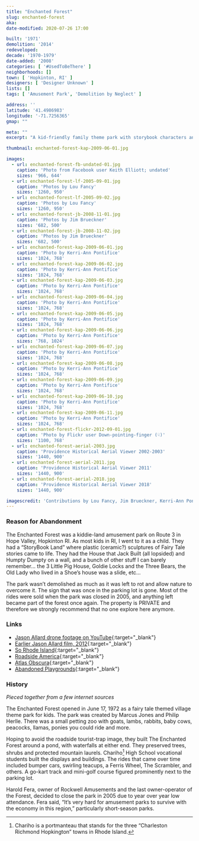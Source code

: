 ```yaml
---
title: "Enchanted Forest"
slug: enchanted-forest
aka: 
date-modified: 2020-07-26 17:00

built: '1971'
demolition: '2014'
redeveloped: 
decade: '1970-1979'
date-added: '2008'
categories: [ '#UsedToBeThere' ]
neighborhoods: []
town: [ 'Hopkinton, RI' ]
designers: [ 'Designer Unknown' ]
lists: []
tags: [ 'Amusement Park', 'Demolition by Neglect' ]

address: ''
latitude: '41.4986983'
longitude: '-71.7256365'
gmap: ""

meta: ""
excerpt: "A kid-friendly family theme park with storybook characters and amusement rides that closed in 2005."

thumbnail: enchanted-forest-kap-2009-06-01.jpg

images:
  - url: enchanted-forest-fb-undated-01.jpg
    caption: 'Photo from Facebook user Keith Elliott; undated'
    sizes: '966, 644'
  - url: enchanted-forest-lf-2005-09-01.jpg
    caption: 'Photos by Lou Fancy'
    sizes: '1260, 950'
  - url: enchanted-forest-lf-2005-09-02.jpg
    caption: 'Photos by Lou Fancy'
    sizes: '1260, 950'
  - url: enchanted-forest-jb-2008-11-01.jpg
    caption: 'Photos by Jim Brueckner'
    sizes: '682, 500'
  - url: enchanted-forest-jb-2008-11-02.jpg
    caption: 'Photos by Jim Brueckner'
    sizes: '682, 500'
  - url: enchanted-forest-kap-2009-06-01.jpg
    caption: 'Photo by Kerri-Ann Pontifice'
    sizes: '1024, 768'
  - url: enchanted-forest-kap-2009-06-02.jpg
    caption: 'Photo by Kerri-Ann Pontifice'
    sizes: '1024, 768'
  - url: enchanted-forest-kap-2009-06-03.jpg
    caption: 'Photo by Kerri-Ann Pontifice'
    sizes: '1024, 768'
  - url: enchanted-forest-kap-2009-06-04.jpg
    caption: 'Photo by Kerri-Ann Pontifice'
    sizes: '1024, 768'
  - url: enchanted-forest-kap-2009-06-05.jpg
    caption: 'Photo by Kerri-Ann Pontifice'
    sizes: '1024, 768'
  - url: enchanted-forest-kap-2009-06-06.jpg
    caption: 'Photo by Kerri-Ann Pontifice'
    sizes: '768, 1024'
  - url: enchanted-forest-kap-2009-06-07.jpg
    caption: 'Photo by Kerri-Ann Pontifice'
    sizes: '1024, 768'
  - url: enchanted-forest-kap-2009-06-08.jpg
    caption: 'Photo by Kerri-Ann Pontifice'
    sizes: '1024, 768'
  - url: enchanted-forest-kap-2009-06-09.jpg
    caption: 'Photo by Kerri-Ann Pontifice'
    sizes: '1024, 768'
  - url: enchanted-forest-kap-2009-06-10.jpg
    caption: 'Photo by Kerri-Ann Pontifice'
    sizes: '1024, 768'
  - url: enchanted-forest-kap-2009-06-11.jpg
    caption: 'Photo by Kerri-Ann Pontifice'
    sizes: '1024, 768'
  - url: enchanted-forest-flickr-2012-09-01.jpg
    caption: 'Photo by Flickr user Down-pointing-finger (☟)'
    sizes: '1100, 768'
  - url: enchanted-forest-aerial-2003.jpg
    caption: 'Providence Historical Aerial Viewer 2002-2003'
    sizes: '1440, 900'
  - url: enchanted-forest-aerial-2011.jpg
    caption: 'Providence Historical Aerial Viewer 2011'
    sizes: '1440, 900'
  - url: enchanted-forest-aerial-2018.jpg
    caption: 'Providence Historical Aerial Viewer 2018'
    sizes: '1440, 900'

imagescredit: 'Contributions by Lou Fancy, Jim Brueckner, Kerri-Ann Pontifice, and a Flickr user'
---
```


### Reason for Abandonment

The Enchanted Forest was a kiddie-land amusement park on Route 3 in Hope Valley, Hopkinton RI. As most kids in RI, I went to it as a child. They had a “StoryBook Land” where plastic (ceramic?) sculptures of Fairy Tale stories came to life. They had the House that Jack Built (all lopsided) and Humpty Dumpty on a wall, and a bunch of other stuff I can barely remember… the 3 Little Pig House, Goldie Locks and the Three Bears, the Old Lady who lived in a Shoe’s house was a slide, etc…

The park wasn’t demolished as much as it was left to rot and allow nature to overcome it. The sign that was once in the parking lot is gone. Most of the rides were sold when the park was closed in 2005, and anything left became part of the forest once again. 
The property is PRIVATE and therefore we strongly recommend that no one explore here anymore. 


### Links

+ [Jason Allard drone footage on YouTube](//www.youtube.com/watch?v=wwAUjIiddNA){:target="_blank"}
+ [Earlier Jason Allard film, 2012](//www.youtube.com/watch?JaDvgR57A7Q){:target="_blank"}
+ [So Rhode Island](//sorhodeisland.com/stories/enchanted-no-more,28957){:target="_blank"}
+ [Roadside America](//www.roadsideamerica.com/tip/8000){:target="_blank"}
+ [Atlas Obscura](//www.atlasobscura.com/places/enchanted-forest-2){:target="_blank"}
+ [Abandoned Playgrounds](//abandonedplaygrounds.com/2018/11/24/the-enchanted-forest-abandoned-kiddie-fairytale-theme-park-in-rhode-island/){:target="_blank"}


### History

_Pieced together from a few internet sources_

The Enchanted Forest opened in June 17, 1972 as a fairy tale themed village theme park for kids. The park was created by Marcus Jones and Philip Herlle. There was a small petting zoo with goats, lambs, rabbits, baby cows, peacocks, llamas, ponies you could ride and more. 

Hoping to avoid the roadside tourist-trap image, they built The Enchanted Forest around a pond, with waterfalls at either end. They preserved trees, shrubs and protected mountain laurels. Chariho[^1] High School vocational students built the displays and buildings. The rides that came over time included bumper cars, swirling teacups, a Ferris Wheel, The Scrambler, and others. A go-kart track and mini-golf course figured prominently next to the parking lot. 

[^1]: Chariho is a portmanteau that stands for the three “Charleston Richmond Hopkington” towns in Rhode Island.

Harold Fera, owner of Rockwell Amusements and the last owner-operator of the Forest, decided to close the park in 2005 due to year over year low attendance. Fera said, “It’s very hard for amusement parks to survive with the economy in this region,” particularly short-season parks. 
